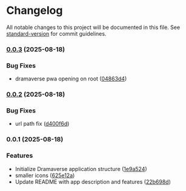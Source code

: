 # Changelog

All notable changes to this project will be documented in this file. See [standard-version](https://github.com/conventional-changelog/standard-version) for commit guidelines.

### [0.0.3](https://github.com/hdfiresky/Problembuddy-deploy/compare/v0.0.2...v0.0.3) (2025-08-18)


### Bug Fixes

* dramaverse pwa opening on root ([04863d4](https://github.com/hdfiresky/Problembuddy-deploy/commit/04863d460e2955fff6a6563729a16a86db9c2c9b))

### [0.0.2](https://github.com/hdfiresky/Problembuddy-deploy/compare/v0.0.1...v0.0.2) (2025-08-18)


### Bug Fixes

* url path fix ([d400f6d](https://github.com/hdfiresky/Problembuddy-deploy/commit/d400f6d3de4bd8898183536bb8689ac72a6fc271))

### 0.0.1 (2025-08-18)


### Features

* Initialize Dramaverse application structure ([1e9a524](https://github.com/hdfiresky/Problembuddy-deploy/commit/1e9a5240373dafa671046fe0b8ffbf734f91c20b))
* smaller icons ([625e12a](https://github.com/hdfiresky/Problembuddy-deploy/commit/625e12a07eb968bd1f34ec15b4bd0384a3c099c2))
* Update README with app description and features ([22b698d](https://github.com/hdfiresky/Problembuddy-deploy/commit/22b698db56ccce84338f039da0fe54d1d641140b))
